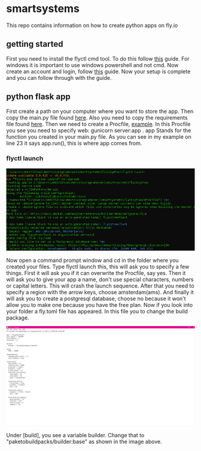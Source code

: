 # **smartsystems**
This repo contains information on how to create python apps on fly.io

## **getting started**
First you need to install the flyctl cmd tool. To do this follow [this](https://fly.io/docs/hands-on/install-flyctl/) guide. For windows it is important to use windows powershell and not cmd. Now create an account and login, follow [this](https://fly.io/docs/getting-started/log-in-to-fly/) guide. Now your setup is complete and you can follow through with the guide.

## **python flask app**
First create a path on your computer where you want to store the app. Then copy the main.py file found [here](https://github.com/stino220802/smartsystems/blob/main/flaskpython/main.py). Also you need to copy the requirements file found [here](https://github.com/stino220802/smartsystems/blob/main/flaskpython/requirements.txt). Then we need to create a Procfile, [example](https://github.com/stino220802/smartsystems/blob/main/flaskpython/Procfile). In this Procfile you see you need to specify web: gunicorn server:app . app Stands for the function you created in your main.py file. As you can see in my example on line 23 it says app.run(), this is where app comes from.

### **flyctl launch**
![image](https://github.com/stino220802/smartsystems/blob/main/pictures/launch.PNG)

Now open a command prompt window and cd in the folder where you created your files. Type flyctl launch this, this will ask you to specify a few things. First it will ask you if it can overwrite the Procfile, say yes. Then it will ask you to give your app a name, don't use special characters, numbers or capital letters. This will crash the launch sequence. After that you need to specify a region with the arrow keys, choose amsterdam(ams). And finally it will ask you to create a postgresql database, choose no because it won't allow you to make one because you have the free plan. Now if you look into your folder a fly.toml file has appeared. In this file you to change the build package. 

![image](https://github.com/stino220802/smartsystems/blob/main/pictures/flytoml.PNG) 

Under [build], you see a variable builder. Change that to "paketobuildpacks/builder:base" as shown in the image above.



